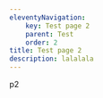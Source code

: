 ```yaml
---
eleventyNavigation:
    key: Test page 2
    parent: Test
    order: 2
title: Test page 2
description: lalalala
---
```


p2
